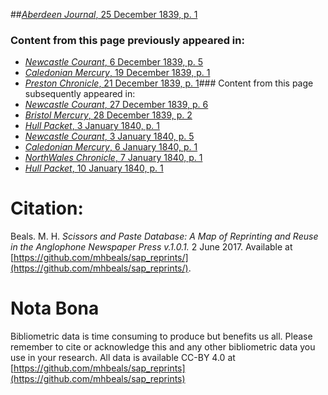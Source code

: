##[*Aberdeen Journal*, 25 December 1839, p. 1](https://mhbeals.github.io/sap_html/Aberdeen-Journal/Aberdeen-Journal-25-December-1839-p-1)

### Content from this page previously appeared in:
+ [*Newcastle Courant*, 6 December 1839, p. 5](https://mhbeals.github.io/sap_html/Newcastle-Courant/Newcastle-Courant-6-December-1839-p-5)
+ [*Caledonian Mercury*, 19 December 1839, p. 1](https://mhbeals.github.io/sap_html/Caledonian-Mercury/Caledonian-Mercury-19-December-1839-p-1)
+ [*Preston Chronicle*, 21 December 1839, p. 1](https://mhbeals.github.io/sap_html/Preston-Chronicle/Preston-Chronicle-21-December-1839-p-1)### Content from this page subsequently appeared in:
+ [*Newcastle Courant*, 27 December 1839, p. 6](https://mhbeals.github.io/sap_html/Newcastle-Courant/Newcastle-Courant-27-December-1839-p-6)
+ [*Bristol Mercury*, 28 December 1839, p. 2](https://mhbeals.github.io/sap_html/Bristol-Mercury/Bristol-Mercury-28-December-1839-p-2)
+ [*Hull Packet*, 3 January 1840, p. 1](https://mhbeals.github.io/sap_html/Hull-Packet/Hull-Packet-3-January-1840-p-1)
+ [*Newcastle Courant*, 3 January 1840, p. 5](https://mhbeals.github.io/sap_html/Newcastle-Courant/Newcastle-Courant-3-January-1840-p-5)
+ [*Caledonian Mercury*, 6 January 1840, p. 1](https://mhbeals.github.io/sap_html/Caledonian-Mercury/Caledonian-Mercury-6-January-1840-p-1)
+ [*NorthWales Chronicle*, 7 January 1840, p. 1](https://mhbeals.github.io/sap_html/NorthWales-Chronicle/NorthWales-Chronicle-7-January-1840-p-1)
+ [*Hull Packet*, 10 January 1840, p. 1](https://mhbeals.github.io/sap_html/Hull-Packet/Hull-Packet-10-January-1840-p-1)
                    
# Citation: 

Beals. M. H. *Scissors and Paste Database: A Map of Reprinting and Reuse in the Anglophone Newspaper Press v.1.0.1.* 2 June 2017. Available at [https://github.com/mhbeals/sap_reprints/](https://github.com/mhbeals/sap_reprints/). 
                    
# Nota Bona

Bibliometric data is time consuming to produce but benefits us all. Please remember to cite or acknowledge this and any other bibliometric data you use in your research. All data is available CC-BY 4.0 at [https://github.com/mhbeals/sap_reprints](https://github.com/mhbeals/sap_reprints)